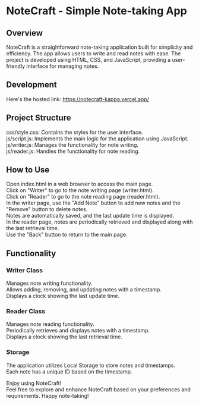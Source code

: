 # NoteCraft - Simple Note-taking App

## Overview
NoteCraft is a straightforward note-taking application built for simplicity and efficiency. The app allows users to write and read notes with ease. The project is developed using HTML, CSS, and JavaScript, providing a user-friendly interface for managing notes.

## Development
Here's the hosted link: https://notecraft-kappa.vercel.app/

## Project Structure

css/style.css: Contains the styles for the user interface. <br>
js/script.js: Implements the main logic for the application using JavaScript. <br>
js/writer.js: Manages the functionality for note writing. <br>
js/reader.js: Handles the functionality for note reading. <br>

## How to Use
Open index.html in a web browser to access the main page. <br>
Click on "Writer" to go to the note writing page (writer.html). <br>
Click on "Reader" to go to the note reading page (reader.html). <br>
In the writer page, use the "Add Note" button to add new notes and the "Remove" button to delete notes. <br>
Notes are automatically saved, and the last update time is displayed. <br>
In the reader page, notes are periodically retrieved and displayed along with the last retrieval time. <br>
Use the "Back" button to return to the main page. <br>

## Functionality
### Writer Class
Manages note writing functionality. <br>
Allows adding, removing, and updating notes with a timestamp. <br>
Displays a clock showing the last update time. <br>

### Reader Class
Manages note reading functionality. <br>
Periodically retrieves and displays notes with a timestamp. <br>
Displays a clock showing the last retrieval time. <br>

### Storage
The application utilizes Local Storage to store notes and timestamps. <br>
Each note has a unique ID based on the timestamp. <br>

Enjoy using NoteCraft! <br>
Feel free to explore and enhance NoteCraft based on your preferences and requirements. Happy note-taking!
